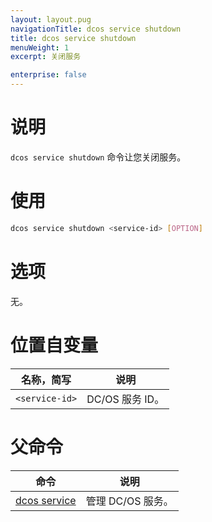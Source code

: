 ```yaml
---
layout: layout.pug
navigationTitle: dcos service shutdown
title: dcos service shutdown
menuWeight: 1
excerpt: 关闭服务

enterprise: false
---
```



# 说明
`dcos service shutdown` 命令让您关闭服务。

# 使用

```bash
dcos service shutdown <service-id> [OPTION]
```

# 选项

无。

# 位置自变量

| 名称，简写 | 说明 |
|---------|-------------|
| `<service-id>` | DC/OS 服务 ID。|

# 父命令

| 命令 | 说明 |
|---------|-------------|
| [dcos service](/dcos/cn/1.11/cli/command-reference/dcos-service/) | 管理 DC/OS 服务。|
